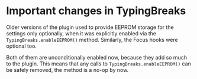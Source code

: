 Important changes in TypingBreaks
=================================

Older versions of the plugin used to provide EEPROM storage for the settings
only optionally, when it was explicitly enabled via the
`TypingBreaks.enableEEPROM()` method. Similarly, the Focus hooks were optional
too.

Both of them are unconditionally enabled now, because they add so much to the
plugin. This means that any calls to `TypingBreaks.enableEEPROM()` can be safely
removed, the method is a no-op by now.
